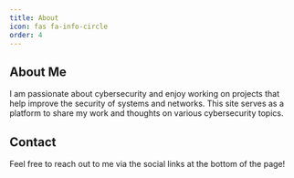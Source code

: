 ```yaml
---
title: About
icon: fas fa-info-circle
order: 4
---
```


## About Me

I am passionate about cybersecurity and enjoy working on projects that help improve the security of systems and networks. This site serves as a platform to share my work and thoughts on various cybersecurity topics.

## Contact

Feel free to reach out to me via the social links at the bottom of the page!
